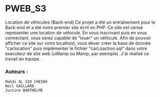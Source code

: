 # PWEB_S3
Location de véhicules (Back-end)
Ce projet a été un entraînement pour le Back-end et a été notre premier site écrit en PHP. Ce site est censé représenter une location de véhicule. 
En vous inscrivant puis en vous connectant, vous serez capable de "louer" un véhicule. 
Afin de pouvoir afficher ce site sur votre localhost, vous dever créer la base de donnée "carlocation" puis implémenter le fichier "carLoaction.sql" dans votre executeur de site web (uWamp ou Mamp, par exemple).
J'ai réalisé ce travail en équipe.

### Auteurs :
```
Mehdi AL SID CHEIKH
Neil GAILLARD
Justine BARTHELME
